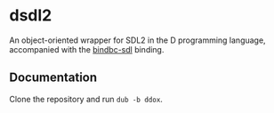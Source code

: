 # dsdl2

 An object-oriented wrapper for SDL2 in the D programming language, accompanied with the [bindbc-sdl](https://code.dlang.org/packages/bindbc-sdl) binding.

## Documentation

 Clone the repository and run `dub -b ddox`.

